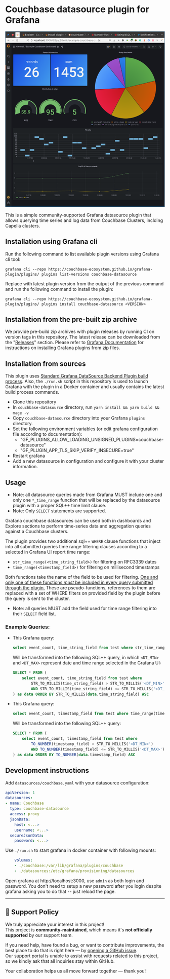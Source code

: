 # Couchbase datasource plugin for Grafana

!["Couchbase-powered dashboard"](res/dashboards.png "Example dashboard")

This is a simple community-supported Grafana datasource plugin that allows querying time series and log data from Couchbase Clusters, inclding Capella clusters.

## Installation using Grafana cli
Run the following command to list available plugin versions using Grafana cli tool:
```shell
grafana cli --repo https://couchbase-ecosystem.github.io/grafana-plugin/plugins/ plugins list-versions couchbase-datasource
```
Replace <VERSION> with latest plugin version from the output of the previous command and run the following command to install the plugin:
```shell
grafana cli --repo https://couchbase-ecosystem.github.io/grafana-plugin/plugins/ plugins install couchbase-datasource <VERSION>
```

## Installation from the pre-built zip archive
We provide pre-build zip archives with plugin releases by running CI on version tags in this repository. The latest release can be downloaded from the "[Releases](https://github.com/Couchbase-Ecosystem/grafana-plugin/releases)" section. Please refer to [Grafana Documentation](https://grafana.com/docs/grafana/latest/administration/plugin-management/#install-a-plugin-from-a-zip-file) for instructions on installing Grafana plugins from zip files.

## Installation from sources
This plugin uses [Standard Grafana DataSource Backend Plugin build process](https://grafana.com/developers/plugin-tools/tutorials/build-a-data-source-backend-plugin). Also, the `./run.sh` script in this repository is used to launch Grafana with the plugin in a Docker container and usually contains the latest build process commands.

* Clone this repository 
* In `couchbase-datasource` directory, run `yarn install && yarn build && mage -v`
* Copy `couchbase-datasource` directory into your Grafana `plugins` directory.
* Set the following environment variables (or edit grafana configuration file according to documentation):
    - "GF_PLUGINS_ALLOW_LOADING_UNSIGNED_PLUGINS=couchbase-datasource"
    - "GF_PLUGIN_APP_TLS_SKIP_VERIFY_INSECURE=true"
* Restart grafana
* Add a new datasource in configuration and configure it with your cluster information.

## Usage
* Note: all datasource queries made from Grafana MUST include one and only one `*_time_range` function that will be replaced by the datasource plugin with a proper SQL++ time limit clause.
* Note: Only `SELECT` statements are supported.

Grafana couchbase datasources can be used both in dashboards and Explore sections to perform time-series data and aggregation queries against a Couchbase clusters. 

The plugin provides two additional sql++ `WHERE` clause functions that inject into all submitted queries time range filtering clauses according to a selected in Grafana UI report time range:
- `str_time_range(<time_string_field>)` for filtering on RFC3339 dates
- `time_range(<timestamp_field>)` for filtering on millisecond timestamps

Both functions take the name of the field to be used for filtering. 
[One and only one of these functions *must* be included in every query submitted through the plugin.](https://github.com/Couchbase-Ecosystem/grafana-plugin/issues/6)
These are pseudo-functions, references to them are replaced with a set of WHERE filters on provided field by the plugin before the query is sent to the cluster.
* Note: all queries MUST add the field used for time range filtering into their `SELECT` field list.

### Example Queries:
* This Grafana query: 
    ```sql
    select event_count, time_string_field from test where str_time_range(time_string_field)
    ```
    Will be transformed into the following SQL++ query, in which `<DT_MIN>` and `<DT_MAX>` represent date and time range selected in the Grafana UI:
    ```sql
    SELECT * FROM (
        select event_count, time_string_field from test where
            STR_TO_MILLIS(time_string_field) > STR_TO_MILLIS('<DT_MIN>')
            AND STR_TO_MILLIS(time_string_field) <= STR_TO_MILLIS('<DT_MAX>')
    ) as data ORDER BY STR_TO_MILLIS(data.time_string_field) ASC
    ```
* This Grafana query: 
    ```sql
    select event_count, timestamp_field from test where time_range(timestamp_field)
    ```
    Will be transformed into the following SQL++ query:
    ```sql
    SELECT * FROM (
        select event_count, timestamp_field from test where
            TO_NUMBER(timestamp_field) > STR_TO_MILLIS('<DT_MIN>')
            AND TO_NUMBER(timestamp_field) <= STR_TO_MILLIS('<DT_MAX>')
    ) as data ORDER BY TO_NUMBER(data.timestamp_field) ASC
    ```
  
  

## Development instructions 
Add `datasources/couchbase.yaml` with your datasource configuration:
```yaml
apiVersion: 1
datasources:
- name: Couchbase
  type: couchbase-datasource
  access: proxy
  jsonData:
    host: <...>
    username: <...>
  secureJsonData:
    password: <...>
```

Use `./run.sh` to start grafana in docker container with following mounts:
```yaml
    volumes:
    - ./couchbase:/var/lib/grafana/plugins/couchbase
    - ./datasources:/etc/grafana/provisioning/datasources
```

Open grafana at http://localhost:3000, use `admin` as both login and password. 
You don't need to setup a new password after you login despite grafana asking you to do that -- just reload the page.

---

## 📢 Support Policy

We truly appreciate your interest in this project!  
This project is **community-maintained**, which means it's **not officially supported** by our support team.

If you need help, have found a bug, or want to contribute improvements, the best place to do that is right here — by [opening a GitHub issue](https://github.com/Couchbase-Ecosystem/grafana-plugin/issues).  
Our support portal is unable to assist with requests related to this project, so we kindly ask that all inquiries stay within GitHub.

Your collaboration helps us all move forward together — thank you!
